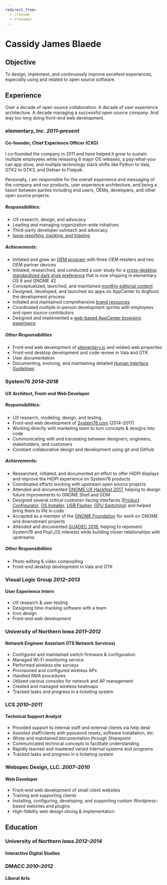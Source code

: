 ```yaml
---
redirect_from: 
  - /resume
  - /resume/
---
```


# Cassidy James Blaede

## Objective

To design, implement, and continuously improve excellent experiences, especially using and related to open source software.

## Experience

Over a decade of open source collaboration. A decade of user experience architecture. A decade managing a successful open source company. And way too long doing front-end web development.

### elementary, Inc. _2011–present_

#### Co-founder, Chief Experience Officer (CXO)

I co-founded the company in 2011 and have helped it grow to sustain multiple employees while releasing 6 major OS releases, a pay-what-you-can app store, and multiple technology stack shifts like Python to Vala, GTK2 to GTK3, and Debian to Flatpak.

Personally, I am responsible for the overall experience and messaging of the company and our products, user experience architecture, and being a liason between parties including end users, OEMs, developers, and other open source projects.

##### Responsibilities:

- UX research, design, and advocacy
- Leading and managing organization-wide initiatives
- Third-party developer outreach and advocacy
- [Issue reporting, tracking, and triaging](https://github.com/search?o=desc&q=org%3Aelementary+cassidyjames&s=updated&type=Issues&utf8=%E2%9C%93)

##### Achievements:

- Initiated and grew an [OEM program](https://elementary.io/oem) with three OEM retailers and two OEM partner devices
- Initiated, researched, and conducted a user study for a [cross-desktop standardized dark style preference](https://blog.elementary.io/tags/#dark-style) that is now shipping in elementary OS 6 and GNOME 42 
- Conceptualized, launched, and maintained [monthly editorial content](https://blog.elementary.io)
- Designed, developed, and launched six apps on AppCenter to dogfood the development process
- Initiated and maintained comprehensive [brand resources](https://elementary.io/brand)
- Coordinated multiple in-person development sprints with employees and open source contributors
- Designed and implemented a [web-based AppCenter browsing experinece](https://medium.com/elementaryos/introducing-new-appcenter-sharing-urls-4da5ee92f12d)

##### Other Responsibilities

- Front-end web development of [elementary.io](https://elementary.io) and related web properties
- Front-end desktop development and code review in Vala and GTK
- User documentation
- Documenting, evolving, and maintaining detailed [Human Interface Guidelines](https://elementary.io/docs/human-interface-guidelines)

### System76 _2014–2018_

#### UX Architect, Front-end Web Developer

##### Responsibilities:

- UX research, modeling, design, and testing
- Front-end web development of [System76.com](https://system76.com) (2014–2017)
- Working directly with marketing team to turn concepts & designs into code
- Communicating with and translating between designers, engineers, stakeholders, and customers
- Constant collaborative design and development using git and GitHub

##### Achievements:

- Researched, initiated, and documented an effort to offer HiDPI displays and improve the HiDPI experience on System76 products
- Coordinated efforts working with upstream open source projects
- Attended and documented [GNOME UX Hackfest 2017](http://blog.system76.com/post/167747412318/gnome-ux-hackfest-2017), helping to design future improvements to GNOME Shell and GDM
- Designed several critical customer-facing interfaces ([Product Configurator](https://system76.com/cart/configure/galp3), [OS Installer](https://github.com/elementary/installer/wiki), [USB Flasher](https://github.com/pop-os/popsicle/wiki/GUI-Design), [GPU Switching](https://github.com/pop-os/gnome-shell-extension-system76-power/wiki)) and helped bring them to life in code
- Accepted as a member of the [GNOME Foundation](https://www.gnome.org/foundation/membership/) for work on GNOME and downstream projects
- Attended and documented [GUADEC 2018](http://blog.system76.com/post/176340998478/guadec-conference-summary-2018), helping to represent System76 and Pop!_OS interests while building closer relationships with upstreams

##### Other Responsibilities

- Photo editing & video compositing
- Front-end desktop development in Vala and GTK

### Visual Logic Group _2012–2013_

#### User Experience Intern

- UX research & user testing
- Designing time-tracking software with a team
- Icon design
- Front-end web development

### University of Northern Iowa _2011–2012_

#### Network Engineer Assistant (ITS Network Services)

- Configured and maintained switch firmware & configuration
- Managed Wi-Fi monitoring service
- Performed wireless site surveys
- Provisioned and configured wireless APs
- Handled RMA procedures
- Utilized various consoles for network and AP management
- Created and managed wireless heatmaps
- Tracked tasks and progress in a ticketing system

### LCS _2010–2011_

#### Technical Support Analyst

- Provided support to internal staff and external clients via help desk
- Assisted staff/clients with password resets, software installation, etc.
- Wrote and maintained documentation through Sharepoint
- Communicated technical concepts to facilitate understanding
- Rapidly learned and mastered varied internal systems and programs
- Tracked tasks and progress in a ticketing system

### Webspec Design, LLC. _2007–2010_

#### Web Developer

- Front-end web development of small client websites
- Training and supporting clients
- Installing, configuring, developing, and supporting custom Wordpress-based
  websites and plugins
- High-fidelity web design slicing & implementation

## Education

### University of Northern Iowa _2012–2014_

#### Interactive Digital Studies

### DMACC _2010–2012_

#### Liberal Arts


